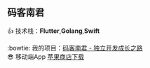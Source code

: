 ## 码客南君

:+1: 技术栈：**Flutter**,**Golang**,**Swift**  
  
  
:bowtie: 我的项目：[码客南君 - 独立开发成长之路](http://www.linanjun.cn/)  
:sunglasses: 移动端App [苹果商店下载](https://apps.apple.com/cn/app/码客南君-全栈编程学习入门/id1517749296)

<!--
**JimmyLee05/JimmyLee05** is a ✨ _special_ ✨ repository because its `README.md` (this file) appears on your GitHub profile.

Here are some ideas to get you started:

- 🔭 I’m currently working on ...
- 🌱 I’m currently learning ...
- 👯 I’m looking to collaborate on ...
- 🤔 I’m looking for help with ...
- 💬 Ask me about ...
- 📫 How to reach me: ...
- 😄 Pronouns: ...
- ⚡ Fun fact: ...
-->
